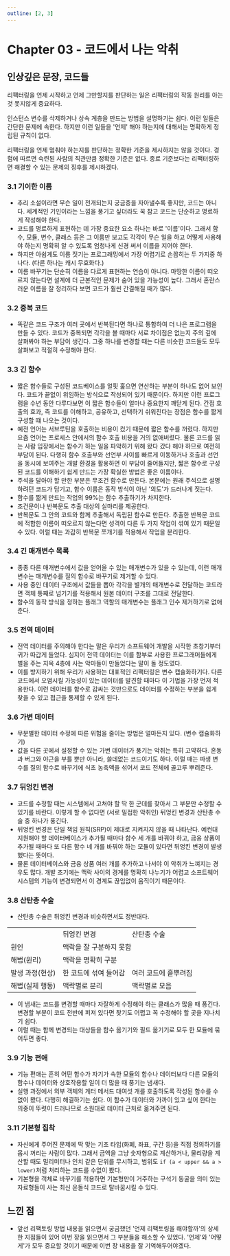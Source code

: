```yaml
---
outline: [2, 3]
---
```

# Chapter 03 - 코드에서 나는 악취

## 인상깊은 문장, 코드들

리팩터링을 언제 시작하고 언제 그만할지를 판단하는 일은 리팩터링의 작동 원리를 아는 것 못지않게 중요하다.

인스턴스 변수를 삭제하거나 상속 계층을 만드는 방법을 설명하기는 쉽다. 이런 일들은 간단한 문제에 속한다. 하지만 이런 일들을 '언제' 해야 하는지에 대해서는 명확하게 정립된 규칙이 없다.

리팩터링을 언제 멈춰야 하는지를 판단하는 정확한 기준을 제시하지는 않을 것이다. 경험에 따르면 숙련된 사람의 직관만큼 정확한 기준은 없다. 종료 기준보다는 리팩터링하면 해결할 수 있는 문제의 징후를 제시하겠다.

### 3.1 기이한 이름

- 추리 소설이라면 무슨 일이 전개되는지 궁금증을 자아낼수록 좋지만, 코드는 아니다. 세계적인 기인이라는 느낌을 풍기고 싶더라도 꾹 참고 코드는 단순하고 명료하게 작성해야 한다.
- 코드를 명료하게 표현하는 데 가장 중요한 요소 하나는 바로 '이름'이다. 그래서 함수, 모듈, 변수, 클래스 등은 그 이름만 보고도 각각이 무슨 일을 하고 어떻게 사용해야 하는지 명확히 알 수 있도록 엄청나게 신경 써서 이름을 지어야 한다.
- 하지만 아쉽게도 이름 짓기는 프로그래밍에서 가장 어렵기로 손꼽히는 두 가지중 하나다. (다른 하나는 캐시 무효화다.)
- 이름 바꾸기는 단순히 이름을 다르게 표현하는 연습이 아니다. 마땅한 이름이 떠오르지 않는다면 설계에 더 근본적인 문제가 숨어 있을 가능성이 높다. 그래서 혼란스러운 이름을 잘 정리하다 보면 코드가 훨씬 간결해질 때가 많다.

### 3.2 중복 코드

- 똑같은 코드 구조가 여러 곳에서 반복된다면 하나로 통합하여 더 나은 프로그램을 만들 수 있다. 코드가 중복되면 각각을 볼 때마다 서로 차이점은 없는지 주의 깊에 살펴봐야 하는 부담이 생긴다. 그중 하나를 변경할 때는 다른 비슷한 코드들도 모두 살펴보고 적절히 수정해야 한다.

### 3.3 긴 함수

- 짧은 함수들로 구성된 코드베이스를 얼핏 훑으면 연산하는 부분이 하나도 없어 보인다. 코드가 끝없이 위임하는 방식으로 작성되어 있기 때문이다. 하지만 이런 프로그램을 수년 동안 다루다보면 이 짧은 함수들이 얼마나 중요한지 깨닫게 된다. 간접 호출의 효과, 즉 코드를 이해하고, 공유하고, 선택하기 쉬워진다는 장점은 함수를 짧게 구성할 떄 나오는 것이다.
- 예전 언어는 서브루틴을 호출하는 비용이 컸기 때문에 짧은 함수를 꺼렸다. 하지만 요즘 언어는 프로세스 안에서의 함수 호출 비용을 거의 없애버렸다. 물론 코드를 읽는 사람 입장에서는 함수가 하는 일을 파악하기 위해 왔다 갔다 해야 하므로 여전히 부담이 된다. 다행히 함수 호출부와 선언부 사이를 빠르게 이동하거나 호출과 선언을 동시에 보여주는 개발 환경을 활용하면 이 부담이 줄어들지만, 짧은 함수로 구성된 코드를 이해하기 쉽게 만드는 가장 확실한 방법은 좋은 이름이다.
- 주석을 달아야 할 만한 부분은 무조건 함수로 만든다. 본문에는 원래 주석으로 설명하려던 코드가 담기고, 함수 이름은 동작 방식이 아닌 '의도'가 드러나게 짓는다.
- 함수를 짧게 만드는 작업의 99%는 함수 추출하기가 차지한다.
- 조건문이나 반복문도 추출 대상의 실마리를 제공한다.
- 반복문도 그 안의 코드와 함께 추출해서 독립된 함수로 만든다. 추출한 반복문 코드에 적합한 이름이 떠오르지 않는다면 성격이 다른 두 가지 작업이 섞여 있기 때문일 수 있다. 이럴 때는 과감히 반복문 쪼개기를 적용해서 작업을 분리한다.

### 3.4 긴 매개변수 목록

- 종종 다른 매개변수에서 값을 얻어올 수 있는 매개변수가 있을 수 있는데, 이런 매개변수는 매개변수를 질의 함수로 바꾸기로 제거할 수 있다.
- 사용 중인 데이터 구조에서 값들을 뽑아 각각을 별개의 매개변수로 전달하는 코드라면 객체 통째로 넘기기를 적용해서 원본 데이터 구조를 그대로 전달한다.
- 함수의 동작 방식을 정하는 플래그 역할의 매개변수는 플래그 인수 제거하기로 없애준다.

### 3.5 전역 데이터

- 전역 데이터를 주의해야 한다는 말은 우리가 소프트웨어 개발을 시작한 초창기부터 귀가 따갑게 들었다. 심지어 전역 데이터는 이를 함부로 사용한 프로그래머들에게 벌을 주는 지옥 4층에 사는 악마들이 만들었다는 말이 돌 정도였다.
- 이를 방지하기 위해 우리가 사용하는 대표적인 리팩터링은 변수 캡슐화하기다. 다른 코드에서 오염시킬 가능성이 있는 데이터를 발견할 때마다 이 기법을 가장 먼저 적용한다. 이런 데이터를 함수로 감싸는 것만으로도 데이터를 수정하는 부분을 쉽게 찾을 수 있고 접근을 통제할 수 있게 된다.

### 3.6 가변 데이터

- 무분별한 데이터 수정에 따른 위험을 줄이는 방법은 얼마든지 있다. (변수 캡슐화하기)
- 값을 다른 곳에서 설정할 수 있는 가변 데이터가 풍기는 악취는 특히 고약하다. 혼동과 버그와 야근을 부를 뿐만 아니라, 쓸데없는 코드이기도 하다. 이럴 때는 파생 변수를 질의 함수로 바꾸기에 식초 농축액을 섞어서 코드 전체에 골고루 뿌려준다.

### 3.7 뒤엉킨 변경

- 코드를 수정할 때는 시스템에서 고쳐야 할 딱 한 군데를 찾아서 그 부분만 수정할 수 있기를 바란다. 이렇게 할 수 없다면 (서로 밀접한 악취인) 뒤엉킨 변경과 산탄총 수술 중 하나가 풍긴다.
- 뒤엉킨 변경은 단일 책임 원칙(SRP)이 제대로 지켜지지 않을 때 나타난다. 예컨대 지원해야 할 데이터베이스가 추가될 때마다 함수 세 개를 바꿔야 하고, 금융 상품이 추가될 때마다 또 다른 함수 네 개를 바꿔야 하는 모듈이 있다면 뒤엉킨 변경이 발생했다는 뜻이다.
- 물론 데이터베이스와 금융 상품 여러 개를 추가하고 나서야 이 악취가 느껴지는 경우도 많다. 개발 초기에는 맥락 사이의 경계를 명확히 나누기가 어렵고 소프트웨어 시스템의 기능이 변경되면서 이 경계도 끊임없이 움직이기 때문이다.

### 3.8 산탄총 수술

- 산탄총 수술은 뒤엉킨 변경과 비슷하면서도 정반대다.

<table>
    <tr>
        <td></td>
        <td>뒤엉킨 변경</td>
        <td>산탄총 수술</td>
    </tr>
    <tr>
        <td>원인</td>
        <td colspan=2>맥락을 잘 구분하지 못함</td>
    </tr>
    <tr>
        <td>해법(원리)</td>
        <td colspan=2>맥락을 명확히 구분</td>
    </tr>
    <tr>
        <td>발생 과정(현상)</td>
        <td>한 코드에 섞여 들어감</td>
        <td>여러 코드에 흩뿌려짐</td>
    </tr>
    <tr>
        <td>해법(실제 행동)</td>
        <td>맥락별로 분리</td>
        <td>맥락별로 모음</td>
    </tr>
</table>

- 이 냄새는 코드를 변경할 때마다 자잘하게 수정해야 하는 클래스가 많을 때 풍긴다. 변경할 부분이 코드 전반에 퍼져 있다면 찾기도 어렵고 꼭 수정해야 할 곳을 지나치기 쉽다.
- 이럴 때는 함께 변경되는 대상들을 함수 옮기기와 필드 옮기기로 모두 한 모듈에 묶어두면 좋다.

### 3.9 기능 편애

- 기능 편애는 흔히 어떤 함수가 자기가 속한 모듈의 함수나 데이터보다 다른 모듈의 함수나 데이터와 상호작용할 일이 더 많을 때 풍기는 냄새다.
- 실행 과정에서 외부 객체의 게터 메서드 대여섯 개를 호출하도록 작성된 함수를 수없이 봤다. 다행히 해결하기는 쉽다. 이 함수가 데이터와 가까이 있고 싶어 한다는 의중이 뚜렷이 드러나므로 소원대로 데이터 근처로 옮겨주면 된다.

### 3.11 기본형 집착

- 자신에게 주어진 문제에 딱 맞는 기초 타입(화폐, 좌표, 구간 등)을 직접 정의하기를 몹시 꺼리는 사람이 많다. 그래서 금액을 그냥 숫자형으로 계산하거나, 물리량을 계산할 때도 밀리미터나 인치 같은 단위를 무시하고, 범위도 `if (a < upper && a > lower)`처럼 처리하는 코드를 수없이 봤다.
- 기본형을 객체로 바꾸기를 적용하면 기본형만이 거주하는 구석기 동굴을 의미 있는 자료형들이 사는 최신 온돌식 코드로 탈바꿈시킬 수 있다.


## 느낀 점

- 앞선 리팩토링 방법 내용을 읽으면서 궁금했던 '언제 리팩토링을 해야할까'의 상세한 지점들이 있어 이번 장을 읽으면서 그 부분들을 해소할 수 있었다. '언제'와 '어떻게'가 모두 중요할 것이기 때문에 이번 장 내용을 잘 기억해두어야겠다.
